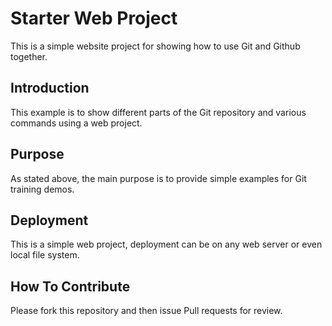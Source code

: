 # Starter Web Project 

This is a simple website project for
showing how to use Git and Github together.


## Introduction

This example is to show different parts
of the Git repository and various commands 
using a web project.


## Purpose

As stated above, the main purpose is to
provide simple examples for Git training
demos.


## Deployment

This is a simple web project, deployment
can be on any web server or even local
file system.


## How To Contribute

Please fork this repository and then issue Pull requests for
review.



